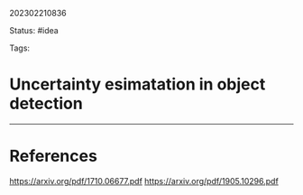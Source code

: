202302210836

Status: #idea

Tags:

# Uncertainty esimatation in object detection



---
# References
https://arxiv.org/pdf/1710.06677.pdf
https://arxiv.org/pdf/1905.10296.pdf